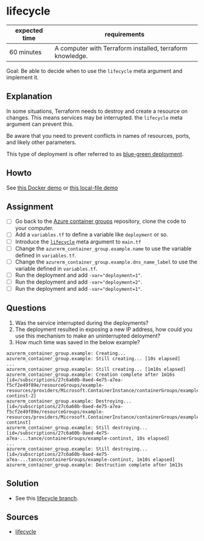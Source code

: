# lifecycle

| expected time | requirements                                              |
|---------------|-----------------------------------------------------------|
| 60 minutes    | A computer with Terraform installed, terraform knowledge. |

Goal: Be able to decide when to use the `lifecycle` meta argument and implement it.

## Explanation

In some situations, Terraform needs to destroy and create a resource on changes. This means services may be interrupted. the `lifecycle` meta argument can prevent this.

Be aware that you need to prevent conflicts in names of resources, ports, and likely other parameters.

This type of deployment is ofter referred to as [blue-green deployment](https://en.wikipedia.org/wiki/Blue-green_deployment).

## Howto

See [this Docker demo](https://github.com/robertdebock/terraform-docker-lifecycle) or [this local-file demo](https://github.com/robertdebock/terraform-local-lifecycle)

## Assignment

- [ ] Go back to the [Azure container groups](https://github.com/robertdebock/terraform-azurerm-container-group) repository, clone the code to your computer.
- [ ] Add a `variables.tf` to define a variable like `deployment` or so.
- [ ] Introduce the [`lifecycle`](https://www.terraform.io/docs/language/meta-arguments/lifecycle.html) meta argument to `main.tf`
- [ ] Change the `azurerm_container_group.example.name` to use the variable defined in `variables.tf`.
- [ ] Change the `azurerm_container_group.example.dns_name_label` to use the variable defined in `variables.tf`.
- [ ] Run the deployment and add `-var="deployment=1"`.
- [ ] Run the deployment and add `-var="deployment=2"`.
- [ ] Run the deployment and add `-var="deployment=1"`.

## Questions

1. Was the service interrupted during the deployments?
2. The deployment resulted in exposing a new IP address, how could you use this mechanism to make an uninterrupted deloyment?
3. How much time was saved in the below example?

```text
azurerm_container_group.example: Creating...
azurerm_container_group.example: Still creating... [10s elapsed]
...
azurerm_container_group.example: Still creating... [1m10s elapsed]
azurerm_container_group.example: Creation complete after 1m16s [id=/subscriptions/27c6a60b-0aed-4e75-a7ea-f5cf2e49f89e/resourceGroups/example-resources/providers/Microsoft.ContainerInstance/containerGroups/example-continst-2]
azurerm_container_group.example: Destroying... [id=/subscriptions/27c6a60b-0aed-4e75-a7ea-f5cf2e49f89e/resourceGroups/example-resources/providers/Microsoft.ContainerInstance/containerGroups/example-continst]
azurerm_container_group.example: Still destroying... [id=/subscriptions/27c6a60b-0aed-4e75-a7ea-...tance/containerGroups/example-continst, 10s elapsed]
...
azurerm_container_group.example: Still destroying... [id=/subscriptions/27c6a60b-0aed-4e75-a7ea-...tance/containerGroups/example-continst, 1m10s elapsed]
azurerm_container_group.example: Destruction complete after 1m13s
```

## Solution

- See this [lifecycle branch](https://github.com/robertdebock/terraform-azurerm-container-group/tree/lifecycle).

## Sources

- [lifecycle](https://www.terraform.io/docs/language/meta-arguments/lifecycle.html)
